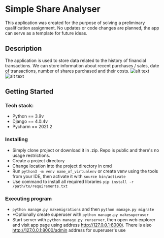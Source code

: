 # Simple Share Analyser

This application was created for the purpose of solving a
preliminary qualification assignment. No updates or code
changes are planned, the app can serve as a template for future ideas.

## Description

The application is used to store data related to the history of financial
transactions. We can store information about recent purchases 
/ sales, date of transactions, number of shares purchased and their costs.
![alt text](https://i.imgur.com/zLiLAnC.png)
![alt text](https://i.imgur.com/r70eKSM.png)
## Getting Started

### Tech stack:

* Python == 3.9v
* Django == 4.0.4v
* Pycharm == 2021.2

### Installing

* Simply clone project or download it in .zip. Repo is public and there's no usage restrictions.
* Create a project directory
* Change location into the project directory in cmd
* Run ```python3 -m venv name_of_virtualenv``` or create venv
using the tools from your IDE, then activate it with ```source bin/activate```
* Use command to install all required libraries ```pip install -r /path/to/requirements.txt```

### Executing program

* ```python manage.py makemigrations``` and then ```python manage.py migrate```
* *Optionally create superuser with ```python manage.py makesuperuser```
* Start server with ```python manage.py runserver```, then open web explorer and
visit app page using address http://127.0.0.1:8000/. There is also 
http://127.0.0.1:8000/admin address for superuser's use 